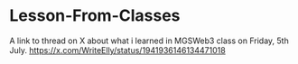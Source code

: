 # Lesson-From-Classes
A link to thread on X about what i learned in MGSWeb3 class on Friday, 5th July.
https://x.com/WriteElly/status/1941936146134471018
